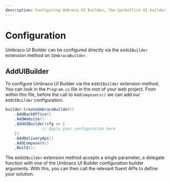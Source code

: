 ```yaml
---
description: Configuring Umbraco UI Builder, the backoffice UI builder for Umbraco.
---
```


# Configuration

Umbraco UI Builder can be configured directly via the `AddUIBuilder` extension method on `IUmbracoBuilder`.

## AddUIBuilder

To configure Umbraco UI Builder via the `AddUIBuilder` extension method, You can look in the `Program.cs` file in the root of your web project. From within this file, before the call to `AddComposers()` we can add our `AddUIBuilder` configuration.

```csharp
builder.CreateUmbracoBuilder()
    .AddBackOffice()
    .AddWebsite()
    .AddUIBuilder(cfg => {
                // Apply your configuration here
    })
    .AddDeliveryApi()
    .AddComposers()
    .Build();
```

The `AddUIBuilder` extension method accepts a single parameter, a delegate function with one of the Umbraco UI Builder configuration builder arguments. With this, you can then call the relevant fluent APIs to define your solution.
